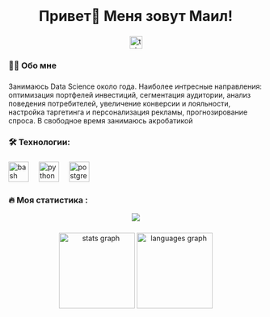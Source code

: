 <br clear="both">

<h1 align="center">Привет👋 Меня зовут Маил!</h1>

###

<div align="center">
  <a href="https://t.me/mailovmr" target="_blank">
    <img src="https://img.shields.io/static/v1?message=Telegram&logo=telegram&label=&color=2CA5E0&logoColor=white&labelColor=&style=for-the-badge" height="25" alt="telegram logo"  />
  </a>
</div>

###
<!--
<div align="center">
  <img src="https://visitor-badge.laobi.icu/badge?page_id=Smytisy.Smytisy&"  />
</div>

###
-->

<h3 align="left">👩‍💻  Обо мне</h3>

###

<p align="left"> Занимаюсь Data Science около года. Наиболее интресные направления: оптимизация портфелей инвестиций, сегментация аудитории, анализ поведения потребителей, увеличение конверсии и лояльности, настройка таргетинга и персонализация рекламы, прогнозирование спроса. 
В свободное время занимаюсь акробатикой </p>

###

<h3 align="left">🛠 Технологии:</h3>

###

<div align="left">
  <img src="https://cdn.simpleicons.org/gnubash/4EAA25" height="40" alt="bash logo"  />
  <img width="12" />
  <img src="https://skillicons.dev/icons?i=py" height="40" alt="python logo"  />
  <img width="12" />
  <img src="https://skillicons.dev/icons?i=postgres" height="40" alt="postgresql logo"  />
  <img >
</div>

###

<h3 align="left">🔥   Моя статистика :</h3>
<p align="center">
  <img src="https://streak-stats.demolab.com?user=Smytisy&theme=blood-dark">
</p>

###

<div align="center">
  <img src="https://github-readme-stats.vercel.app/api?username=Smytisy&hide_title=false&hide_rank=false&show_icons=true&include_all_commits=true&count_private=true&disable_animations=false&theme=dracula&locale=en&hide_border=false&order=1" height="150" alt="stats graph"  />
  <img src="https://github-readme-stats.vercel.app/api/top-langs?username=Smytisy&locale=en&hide_title=false&layout=compact&card_width=320&langs_count=5&theme=dracula&hide_border=false&order=2" height="150" alt="languages graph"  />
</div>

###





<!--
**Smytisy/Smytisy** is a ✨ _special_ ✨ repository because its `README.md` (this file) appears on your GitHub profile.

Here are some ideas to get you started:

- 🔭 I’m currently working on ...
- 🌱 I’m currently learning ...
- 👯 I’m looking to collaborate on ...
- 🤔 I’m looking for help with ...
- 💬 Ask me about ...
- 📫 How to reach me: ...
- 😄 Pronouns: ...
- ⚡ Fun fact: ...
-->
